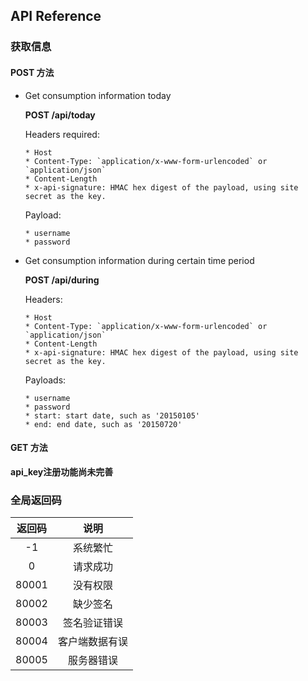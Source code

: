 API Reference
---

### 获取信息

#### POST 方法

- Get consumption information today

    **POST /api/today**

    Headers required:

      * Host
      * Content-Type: `application/x-www-form-urlencoded` or `application/json`
      * Content-Length
      * x-api-signature: HMAC hex digest of the payload, using site secret as the key.

    Payload:

      * username
      * password



- Get consumption information during certain time period

    **POST /api/during**

    Headers:

      * Host
      * Content-Type: `application/x-www-form-urlencoded` or `application/json`
      * Content-Length
      * x-api-signature: HMAC hex digest of the payload, using site secret as the key.

    Payloads:

      * username
      * password
      * start: start date, such as '20150105'
      * end: end date, such as '20150720'

#### GET 方法

**api_key注册功能尚未完善**


### 全局返回码

|返回码|说明|
|:-:|:-:|
|-1|系统繁忙|
|0|请求成功|
|80001|没有权限|
|80002|缺少签名|
|80003|签名验证错误|
|80004|客户端数据有误|
|80005|服务器错误|
